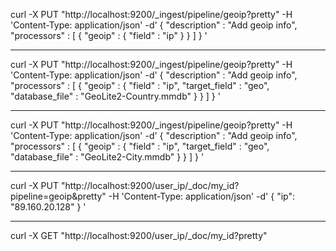 curl -X PUT "http://localhost:9200/_ingest/pipeline/geoip?pretty" -H 'Content-Type: application/json' -d'
{
  "description" : "Add geoip info",
  "processors" : [
    {
      "geoip" : {
        "field" : "ip"
      }
    }
  ]
}
'

----

curl -X PUT "http://localhost:9200/_ingest/pipeline/geoip?pretty" -H 'Content-Type: application/json' -d'
{
  "description" : "Add geoip info",
  "processors" : [
    {
      "geoip" : {
        "field" : "ip",
        "target_field" : "geo",
        "database_file" : "GeoLite2-Country.mmdb"
      }
    }
  ]
}
'

----

curl -X PUT "http://localhost:9200/_ingest/pipeline/geoip?pretty" -H 'Content-Type: application/json' -d'
{
  "description" : "Add geoip info",
  "processors" : [
    {
      "geoip" : {
        "field" : "ip",
        "target_field" : "geo",
        "database_file" : "GeoLite2-City.mmdb"
      }
    }
  ]
}
'

----

curl -X PUT "http://localhost:9200/user_ip/_doc/my_id?pipeline=geoip&pretty" -H 'Content-Type: application/json' -d'
{
  "ip": "89.160.20.128"
}
'

----

curl -X GET "http://localhost:9200/user_ip/_doc/my_id?pretty"

